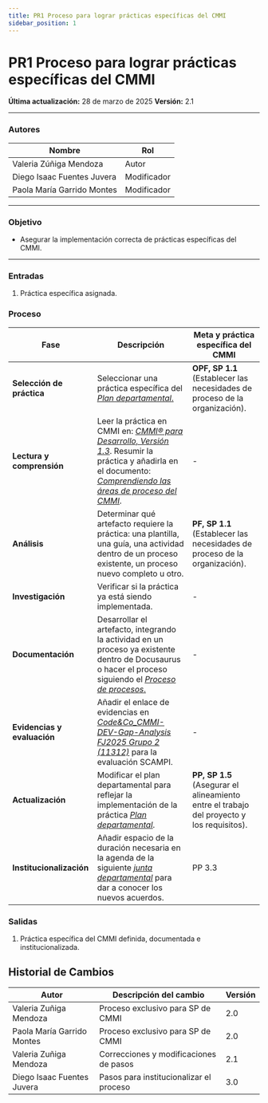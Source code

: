 ```yaml
---
title: PR1 Proceso para lograr prácticas específicas del CMMI
sidebar_position: 1
---
```


# PR1 Proceso para lograr prácticas específicas del CMMI

**Última actualización:** 28 de marzo de 2025
**Versión:** 2.1

---

### Autores

| Nombre                     | Rol         |
| -------------------------- | ----------- |
| Valeria Zúñiga Mendoza     | Autor       |
| Diego Isaac Fuentes Juvera | Modificador |
| Paola María Garrido Montes | Modificador |

---

### Objetivo

- Asegurar la implementación correcta de prácticas específicas del CMMI.

---

### Entradas

1. Práctica específica asignada.

### Proceso

| Fase                        | Descripción                                                                                                                                                                                                                                                                                                                                             | Meta y práctica específica del CMMI                                                       |
| --------------------------- | ------------------------------------------------------------------------------------------------------------------------------------------------------------------------------------------------------------------------------------------------------------------------------------------------------------------------------------------------------- | ----------------------------------------------------------------------------------------- |
| **Selección de práctica**   | Seleccionar una práctica específica del <u>_[Plan departamental](https://docs.google.com/spreadsheets/d/1yvqCf1wp_6ic0Xqwd4LDwk_sMfGdgWF-S9FTfnieVZQ/edit?usp=sharing)_. </u>                                                                                                                                                                           | **OPF, SP 1.1** (Establecer las necesidades de proceso de la organización).               |
| **Lectura y comprensión**   | Leer la práctica en CMMI en: <u>_[CMMI® para Desarrollo, Versión 1.3](https://insights.sei.cmu.edu/documents/87/2010_019_001_28782.pdf)_</u>. Resumir la práctica y añadirla en el documento: <u>_[Comprendiendo las áreas de proceso del CMMI](https://docs.google.com/document/d/19lSwMuoRpzJko4hnMJNj_W6A81tCjo35x_u47YBxRyw/edit?usp=sharing)_</u>. | -                                                                                         |
| **Análisis**                | Determinar qué artefacto requiere la práctica: una plantilla, una guía, una actividad dentro de un proceso existente, un proceso nuevo completo u otro.                                                                                                                                                                                                 | **PF, SP 1.1** (Establecer las necesidades de proceso de la organización).                |
| **Investigación**           | Verificar si la práctica ya está siendo implementada.                                                                                                                                                                                                                                                                                                   | -                                                                                         |
| **Documentación**           | Desarrollar el artefacto, integrando la actividad en un proceso ya existente dentro de Docusaurus o hacer el proceso siguiendo el <u>_[Proceso de procesos](/docs/procesos/PR17-proceso-procesos)_.</u>                                                                                                                                                 | -                                                                                         |
| **Evidencias y evaluación** | Añadir el enlace de evidencias en <u>_[Code&Co_CMMI-DEV-Gap-Analysis FJ2025 Grupo 2 (11312)](https://docs.google.com/spreadsheets/d/1hW2CMK-EKuXaOXwrbGjtfbg8v-DST-pHOJA2ZV5LNhk/edit?usp=sharing)_</u> para la evaluación SCAMPI.                                                                                                                      | -                                                                                         |
| **Actualización**           | Modificar el plan departamental para reflejar la implementación de la práctica <u>_[Plan departamental](https://docs.google.com/spreadsheets/d/1yvqCf1wp_6ic0Xqwd4LDwk_sMfGdgWF-S9FTfnieVZQ/edit?usp=sharing)_</u>.                                                                                                                                     | **PP, SP 1.5** (Asegurar el alineamiento entre el trabajo del proyecto y los requisitos). |
| **Institucionalización** | Añadir espacio de la duración necesaria en la agenda de la siguiente <u>_[junta departamental](https://drive.google.com/drive/folders/1uW11TAX4Z0pN9h2i6CwmBCDxTntzh1AS?usp=drive_link)_</u> para dar a conocer los nuevos acuerdos. | PP 3.3 |


### Salidas

1. Práctica específica del CMMI definida, documentada e institucionalizada.

## Historial de Cambios

| Autor                      | Descripción del cambio                 | Versión |
| -------------------------- | -------------------------------------- | ------- |
| Valeria Zuñiga Mendoza     | Proceso exclusivo para SP de CMMI      | 2.0     |
| Paola María Garrido Montes | Proceso exclusivo para SP de CMMI      | 2.0     |
| Valeria Zuñiga Mendoza     | Correcciones y modificaciones de pasos | 2.1     |
| Diego Isaac Fuentes Juvera | Pasos para institucionalizar el proceso | 3.0 |